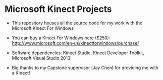 Microsoft Kinect Projects
=========================

- This repository houses all the source code for my work with the Microsoft Kinect For Windows

- You can buy a Kinect For Windows here ($250): http://www.microsoft.com/en-us/kinectforwindows/purchase/

- Software dependencies: Kinect Studio, Kinect Developer Toolkit, Microsoft Visual Studio 2013

- Big thanks to my Capstone supervisor (Jay Chen) for providing me with a Kinect!
